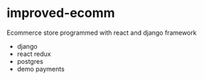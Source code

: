 # improved-ecomm
Ecommerce store programmed with react and django framework
- django
- react redux
- postgres
- demo payments
